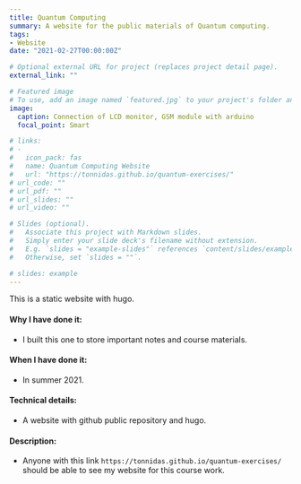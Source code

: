 ```yaml
---
title: Quantum Computing
summary: A website for the public materials of Quantum computing.
tags:
- Website
date: "2021-02-27T00:00:00Z"

# Optional external URL for project (replaces project detail page).
external_link: ""

# Featured image
# To use, add an image named `featured.jpg` to your project's folder and keep this below section for caption. However, caption is optional. 
image:
  caption: Connection of LCD monitor, GSM module with arduino
  focal_point: Smart

# links:
# - 
#   icon_pack: fas
#   name: Quantum Computing Website
#   url: "https://tonnidas.github.io/quantum-exercises/"
# url_code: ""
# url_pdf: ""
# url_slides: ""
# url_video: ""

# Slides (optional).
#   Associate this project with Markdown slides.
#   Simply enter your slide deck's filename without extension.
#   E.g. `slides = "example-slides"` references `content/slides/example-slides.md`.
#   Otherwise, set `slides = ""`.

# slides: example
---
```


This is a static website with hugo.

#### Why I have done it:
- I built this one to store important notes and course materials. 

#### When I have done it: 
- In summer 2021.

#### Technical details: 
- A website with github public repository and hugo.

#### Description:
- Anyone with this link `https://tonnidas.github.io/quantum-exercises/` should be able to see my website for this course work.

